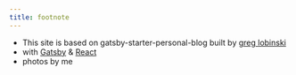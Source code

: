 ```yaml
---
title: footnote
---
```


* This site is based on gatsby-starter-personal-blog built by [greg lobinski](https://www.greglobinski.com)
* with [Gatsby](https://www.gatsbyjs.org/) & [React](https://reactjs.org)
* photos by me
